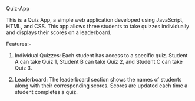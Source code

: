 Quiz-App

This is a Quiz App, a simple web application developed using JavaScript, HTML, and CSS. This app allows three students to take quizzes individually and displays their scores on a leaderboard.

Features:-

1) Individual Quizzes: Each student has access to a specific quiz. Student A can take Quiz 1, Student B can take Quiz 2, and Student C can take Quiz 3.

2) Leaderboard: The leaderboard section shows the names of students along with their corresponding scores. Scores are updated each time a student completes a quiz.
